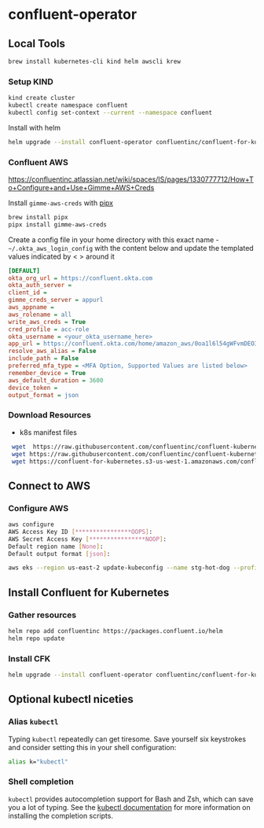 # confluent-operator

## Local Tools

```bash
brew install kubernetes-cli kind helm awscli krew
```

### Setup KIND

```bash
kind create cluster
kubectl create namespace confluent
kubectl config set-context --current --namespace confluent
```

Install with helm

```bash
helm upgrade --install confluent-operator confluentinc/confluent-for-kubernetes
```

### Confluent AWS 
https://confluentinc.atlassian.net/wiki/spaces/IS/pages/1330777712/How+To+Configure+and+Use+Gimme+AWS+Creds

Install `gimme-aws-creds` with [pipx](https://pipxproject.github.io/pipx/) 

```bash
brew install pipx
pipx install gimme-aws-creds
```

Create a config file in your home directory with this exact name - `~/.okta_aws_login_config` with the  content below and update the templated values indicated by < > around it

```ini
[DEFAULT]
okta_org_url = https://confluent.okta.com
okta_auth_server = 
client_id = 
gimme_creds_server = appurl
aws_appname = 
aws_rolename = all
write_aws_creds = True
cred_profile = acc-role
okta_username = <your_okta_username_here>
app_url = https://confluent.okta.com/home/amazon_aws/0oa1l6l54gWFvmDEO357/272
resolve_aws_alias = False
include_path = False
preferred_mfa_type = <MFA Option, Supported Values are listed below>
remember_device = True
aws_default_duration = 3600
device_token = 
output_format = json
```

### Download Resources

* k8s manifest files

```bash
 wget  https://raw.githubusercontent.com/confluentinc/confluent-kubernetes-examples/master/quickstart-deploy/producer-app-data.yaml
 wget https://raw.githubusercontent.com/confluentinc/confluent-kubernetes-examples/master/quickstart-deploy/confluent-platform.yaml
 wget https://confluent-for-kubernetes.s3-us-west-1.amazonaws.com/confluent-for-kubernetes-2.0.1.tar.gz
```

## Connect to AWS

### Configure AWS

```bash
aws configure
AWS Access Key ID [****************OOPS]:
AWS Secret Access Key [****************NOOP]:
Default region name [None]:
Default output format [json]:
```

```bash
aws eks --region us-east-2 update-kubeconfig --name stg-hot-dog --profile 765977568671/okta_timeslicestorageadminsteam  --alias stg-hot-dog
```

## Install Confluent for Kubernetes

### Gather resources
```bash
helm repo add confluentinc https://packages.confluent.io/helm
helm repo update
```

### Install CFK

```bash
helm upgrade --install confluent-operator confluentinc/confluent-for-kubernetes
```


## Optional kubectl niceties
### Alias `kubectl`
Typing `kubectl` repeatedly can get tiresome. Save yourself six keystrokes and consider setting this in your shell configuration:
```bash
alias k="kubectl"
```

### Shell completion
`kubectl` provides autocompletion support for Bash and Zsh, which can save you a lot of typing. See the [kubectl documentation](https://kubernetes.io/docs/tasks/tools/install-kubectl/#enabling-shell-autocompletion) for more information on installing the completion scripts.

